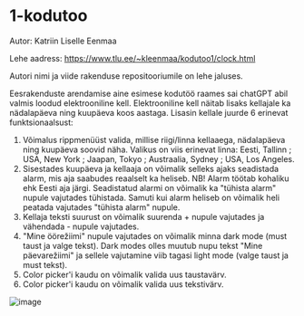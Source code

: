 # 1-kodutoo

Autor: Katriin Liselle Eenmaa

Lehe aadress: https://www.tlu.ee/~kleenmaa/kodutoo1/clock.html

Autori nimi ja viide rakenduse repositooriumile on lehe jaluses.

Eesrakenduste arendamise aine esimese kodutöö raames sai chatGPT abil valmis loodud elektrooniline kell. Elektrooniline kell näitab lisaks kellajale ka nädalapäeva ning kuupäeva koos aastaga. Lisasin kellale juurde 6 erinevat funktsionaalsust:

1) Võimalus rippmenüüst valida, millise riigi/linna kellaaega, nädalapäeva ning kuupäeva soovid näha. Valikus on viis erinevat linna: Eesti, Tallinn ; USA, New York ; Jaapan, Tokyo ; Austraalia, Sydney ; USA, Los Angeles.
2) Sisestades kuupäeva ja kellaaja on võimalik selleks ajaks seadistada alarm, mis aja saabudes reaalselt ka heliseb. NB! Alarm töötab kohaliku ehk Eesti aja järgi. Seadistatud alarmi on võimalik ka "tühista alarm" nupule vajutades tühistada. Samuti kui alarm heliseb on võimalik heli peatada vajutades "tühista alarm" nupule.
3) Kellaja teksti suurust on võimalik suurenda + nupule vajutades ja vähendada - nupule vajutades.
4) "Mine öörežiimi" nupule vajutades on võimalik minna dark mode (must taust ja valge tekst). Dark modes olles muutub nupu tekst "Mine päevarežiimi" ja sellele vajutamine viib tagasi light mode (valge taust ja must tekst).
5) Color picker'i kaudu on võimalik valida uus taustavärv.
6) Color picker'i kaudu on võimalik valida uus tekstivärv.

![image](https://user-images.githubusercontent.com/114921891/229123919-d77da5d4-9944-432b-987e-e3ca5a4de842.png)


